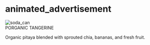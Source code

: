 # animated_advertisement
<!DOCTYPE html>
<html lang="en">
<head>
    <meta charset="UTF-8">
    <meta name="viewport" content="width=device-width, initial-scale=1.0">
    <link rel="stylesheet" href="./animated_can.css">
    <title>Animated advertisment</title>
</head>
<body>
    <div class="main">
        <img class="product__image" src="./can1.png" alt="soda_can" />
        <div class="container">
          <div class="title">PORGANIC
            <span>TANGERINE</span>
          </div>
          <p class="desc">Organic pitaya blended with sprouted chia, bananas, and fresh fruit.</p>
        </div>
      </div>
</body>
</html>
